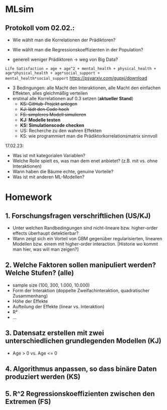 # MLsim

## Protokoll vom 02.02.:

- Wie wählt man die Korrelationen der Prädiktoren?
- Wie wählt man die Regressionskoeffizienten in der Population?

- generell weniger Prädiktoren -> weg von Big Data?

```Life Satisfaction = age + age^2 + mental_health + physical_health + age*physical_health + age*social_support + mental_health*social_support```
https://psyarxiv.com/gupxj/download

- 3 Bedingungen: alle Macht den Interaktionen, alle Macht den einfachen Effekten, alles gleichmäßig verteilen
- erstmal alle Korrelationen auf 0.3 setzen
(**aktueller Stand**)
  - ~~KS: GitHub-Projekt anlegen~~
  - ~~KJ: lädt den Code hoch~~
  - ~~FS: simpleres Modell simulieren~~
  - **KJ: Modelle testen**
  - **KS: Simulationscode checken**
  - US: Recherche zu den wahren Effekten
  - KS: wie programmiert man die Prädiktorkorrelationsmatrix sinnvoll

17.02.23:
- Was ist mit kategorialen Variablen?
- Welche Rolle spielt es, was man dem enet anbietet? (z.B. mit vs. ohne Interaktionen)
- Wann haben die Bäume echte, genuine Vorteile?
- Was ist mit anderen ML-Modellen?

# Homework
## 1. Forschungsfragen verschriftlichen (US/KJ)
 - Unter welchen Randbedingungen sind nicht-lineare bzw. higher-order effects überhaupt detektierbar?
 - Wann zeigt sich ein Vorteil von GBM gegenüber regularisierten, linearen Modellen bzw. einem mit higher-order interaction.
 [Historie wo kommt man hier, was will man zeigen?]
 
## 2. Welche Faktoren sollen manipuliert werden? Welche Stufen? (alle)
 - sample size (100, 300, 1.000, 10.000)
 - Form der Interaktion (doppelte Zweifachinteraktion, quadratischer Zusammenhang)
 - Höhe der Effekte
 - Aufteilung der Effekte (linear vs. Interaktion)
 - R²
 - ...
 
## 3. Datensatz erstellen mit zwei unterschiedlichen grundlegenden Modellen (KJ)
  - Age > 0 vs. Age <= 0
  
## 4. Algorithmus anpassen, so dass binäre Daten produziert werden (KS)

## 5. R^2 Regressionskoeffizienten zwischen den Extremen (FS)
